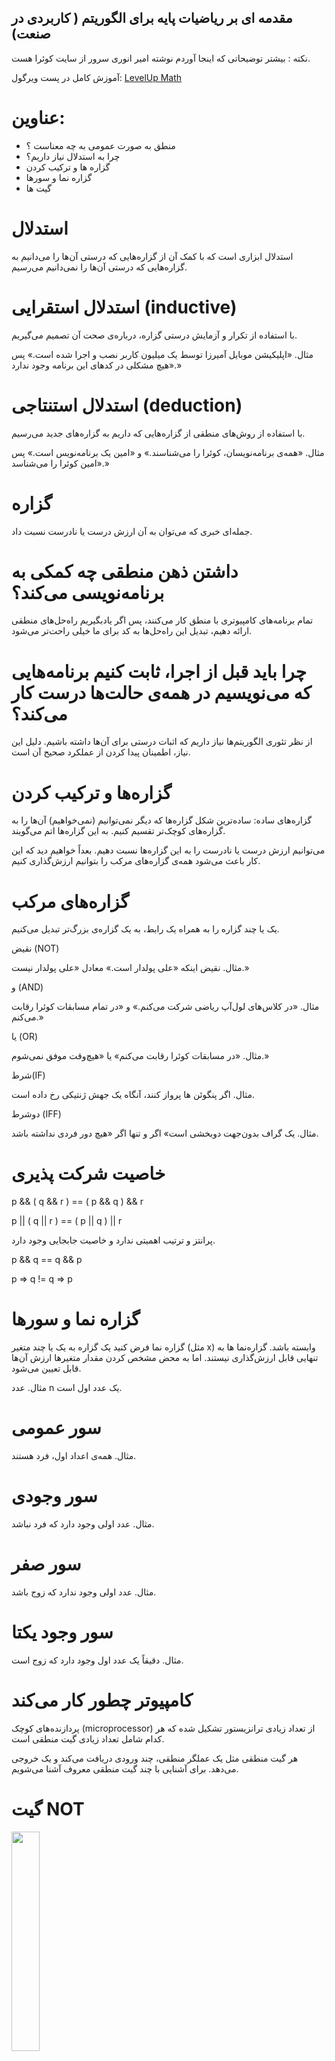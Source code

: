 ## مقدمه ای بر ریاضیات پایه برای الگوریتم ( کاربردی در صنعت)

نکته : بیشتر توضیحاتی که اینجا آوردم نوشته امیر انوری سرور از سایت کوئرا هست.

آموزش کامل در پست ویرگول: <a href="https://vrgl.ir/Zp3Vh">LevelUp Math</a>
# عناوین:
<ul>
  <li>منطق به صورت عمومی به چه معناست ؟</li>
  <li>چرا به استدلال نیاز داریم؟</li>
  <li>گزاره ها و ترکیب کردن</li>
  <li>گزاره نما و سورها</li>
  <li>گیت ها</li>
  
</ul>

# استدلال

استدلال ابزاری است که با کمک آن از گزاره‌هایی که درستی آن‌ها را می‌دانیم به گزاره‌هایی که درستی آن‌ها را نمی‌دانیم می‌رسیم.

# استدلال استقرایی‌ (inductive)

با استفاده از تکرار و آزمایش درستی گزاره، درباره‌ی صحت آن تصمیم می‌گیریم.

مثال. «اپلیکیشن موبایل آمیرزا توسط یک میلیون کاربر نصب و اجرا شده است.» پس «هیچ مشکلی در کدهای این برنامه وجود ندارد.»

# استدلال استنتاجی (deduction)

با استفاده از روش‌های منطقی از گزاره‌هایی که داریم به گزاره‌های جدید می‌رسیم.

مثال. «همه‌ی برنامه‌نویسان، کوئرا را می‌شناسند.» و «امین یک برنامه‌نویس است.» پس «امین کوئرا را می‌شناسد.»

# گزاره

جمله‌ای خبری که می‌توان به آن ارزش درست یا نادرست نسبت داد.

# داشتن ذهن منطقی چه کمکی به برنامه‌نویسی می‌کند؟

تمام برنامه‌های کامپیوتری با منطق کار می‌کنند، پس اگر یادبگیریم راه‌حل‌های منطقی ارائه دهیم، تبدیل این راه‌حل‌ها به کد برای ما خیلی راحت‌تر می‌شود.

# چرا باید قبل از اجرا، ثابت کنیم برنامه‌هایی که می‌نویسیم در همه‌ی حالت‌ها درست کار می‌کند؟

از نظر تئوری الگوریتم‌ها نیاز داریم که اثبات درستی برای آن‌ها داشته باشیم. دلیل این نیاز، اطمینان پیدا کردن از عملکرد صحیح آن است.

# گزاره‌ها و ترکیب کردن

گزاره‌های ساده: ساده‌ترین شکل گزاره‌ها که دیگر نمی‌توانیم (نمی‌خواهیم) آن‌ها را به گزاره‌های کوچک‌تر تقسیم کنیم. به این گزاره‌ها اتم می‌گویند.

می‌توانیم ارزش درست یا نادرست را به این گزاره‌ها نسبت دهیم. بعداً خواهیم دید که این کار باعث می‌شود همه‌ی گزاره‌های مرکب را بتوانیم ارزش‌گذاری کنیم.

# گزاره‌های مرکب

یک یا چند گزاره را به همراه یک رابط، به یک گزاره‌ی بزرگ‌تر تبدیل می‌کنیم.


نقیض (NOT)

مثال. نقیض اینکه «علی پولدار است.» معادل «علی پولدار نیست.»

و (AND)

مثال. «در کلاس‌های لول‌آپ ریاضی شرکت می‌کنم.» و «در تمام مسابقات کوئرا رقابت می‌کنم.»

یا (OR)
 
مثال. «در مسابقات کوئرا رقابت می‌کنم» یا «هیچ‌وقت موفق نمی‌شوم.»

شرط(IF)

مثال. اگر پنگوئن ها پرواز کنند، آنگاه یک جهش ژنتیکی رخ داده است.

دوشرط (IFF)
 

مثال. یک گراف بدون‌جهت دوبخشی است» اگر و تنها اگر «هیچ دور فردی نداشته باشد.


# خاصیت شرکت پذیری 
p && ( q && r ) == ( p && q ) && r

p || ( q || r ) == ( p || q ) || r

پرانتز و ترتیب اهمیتی ندارد و خاصیت جابجایی وجود دارد.


p && q == q && p 

p => q != q => p
# گزاره نما و سورها

گزاره نما
فرض کنید یک گزاره به یک یا چند متغیر (مثل 
x) وابسته باشد. گزاره‌نما ها به تنهایی قابل ارزش‌گذاری نیستند. اما به محض مشخص کردن مقدار متغیرها ارزش آن‌ها قابل تعیین می‌شود.

مثال. عدد 
n یک عدد اول است.


# سور عمومی

مثال. همه‌ی اعداد اول، فرد هستند.

# سور وجودی

مثال. عدد اولی وجود دارد که فرد نباشد.

# سور صفر

مثال. عدد اولی وجود ندارد که زوج باشد.

# سور وجود یکتا

مثال. دقیقاً یک عدد اول وجود دارد که زوج است.

# کامپیوتر چطور کار می‌کند

پردازنده‌های کوچک (microprocessor) از تعداد زیادی ترانزیستور تشکیل شده که هر کدام شامل تعداد زیادی گیت منطقی است.

هر گیت منطقی مثل یک عملگر منطقی، چند ورودی دریافت می‌کند و یک خروجی می‌دهد. برای آشنایی با چند گیت منطقی معروف آشنا می‌شویم.

# گیت NOT

<img src="https://qph.cf2.quoracdn.net/main-qimg-c4028aec56dd003bc63e94eca172e1ed-pjlq" width="30%">

# گیت AND

<img src="https://www.yourelectricalguide.com/wp-content/uploads/2019/10/AND-gate.png" width="20%">

# گیت OR
<img src="https://encrypted-tbn0.gstatic.com/images?q=tbn:ANd9GcRdYj6YGl4Lqj9xz9NTn4kWXSJUkqANO-Mtq8s8b76XrBkk57KPrmGwfinRPx6WWKU8Iqk&usqp=CAU">

# گیت XOR
<img src="https://content.instructables.com/F5N/22IW/KT4D9ISL/F5N22IWKT4D9ISL.jpg?auto=webp&frame=1&width=320&md=403339001eeca67f430f0061ab4a0bc1">

# گیت NAND 
<img src="https://i.stack.imgur.com/rpqNC.png" width="50%">

#  نحوه تبدیل گیت  NAND به گیت های دیگر 

<img src="">


# مبناها 

مبنای 10: 
984 = 9*100 + 8*10 + 4*1

یه مبنا زمانی برای نشون دادن یه عدد خوبه که بشه اون عدد رو به یه روش نشون داد و نمایش یکتا داشته باشه.

# فضای شمارش 

اصل ضرب، جمع، متمم.

در ابتدا می‌خواهیم با ترکیبیات شمارشی آشنا شویم، که هدف آن یافتن تعداد راه‌های انجام یک کار است. اصول ضرب، جمع و متمم از اصلی‌ترین روش‌های ترکیبیات شمارشی هستند؛ که در ادامه هر کدام را با ذکر مثال توضیح خواهیم داد.

# اصل ضرب

فرض کنید می‌خواهید برای یک مهمانی رنگ پیراهن و شلوار خود را انتخاب کنید. سه رنگ قرمز و سبز و آبی را برای پیراهن، و دو رنگ مشکی و قهوه‌ای را برای شلوارتان مد نظر دارید. شما چند حالت برای انتخاب رنگ پیراهن و شلوار خود دارید؟ بیایید همه حالات ممکن را در نظر بگیری.
